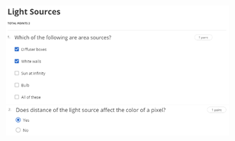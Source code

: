 ![Question 1](assets/light-sources/question-1-2.PNG)
![Question 2](assets/light-sources/question-2.PNG)
